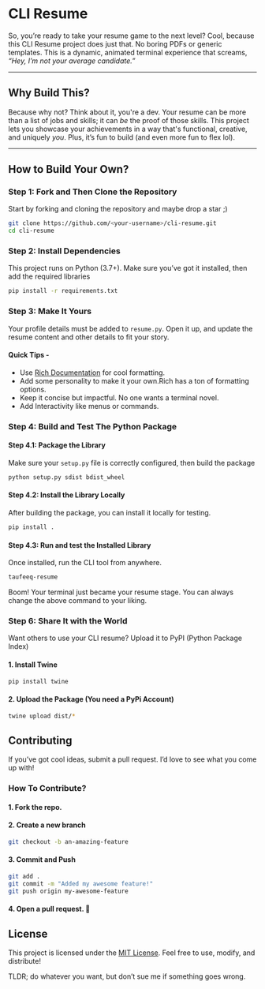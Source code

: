 # CLI Resume

So, you’re ready to take your resume game to the next level? Cool, because this CLI Resume project does just that. No boring PDFs or generic templates. This is a dynamic, animated terminal experience that screams, *“Hey, I’m not your average candidate.”*

---

## Why Build This?

Because why not? Think about it, you're a dev. Your resume can be more than a list of jobs and skills; it can *be* the proof of those skills. This project lets you showcase your achievements in a way that's functional, creative, and uniquely *you*. Plus, it’s fun to build (and even more fun to flex lol).

---

## How to Build Your Own?


### Step 1: Fork and Then Clone the Repository

Start by forking and cloning the repository and maybe drop a star ;)

```bash
git clone https://github.com/<your-username>/cli-resume.git
cd cli-resume
```


### Step 2: Install Dependencies
This project runs on Python (3.7+). Make sure you’ve got it installed, then add the required libraries 

```bash
pip install -r requirements.txt
```

### Step 3: Make It Yours

Your profile details must be added to ```resume.py```. Open it up, and update the resume content and other details to fit your story.

#### Quick Tips -

- Use [Rich Documentation](https://rich.readthedocs.io/en/stable/) for cool formatting.
- Add some personality to make it your own.Rich has a ton of formatting options.
- Keep it concise but impactful. No one wants a terminal novel.
- Add Interactivity like menus or commands.

### Step 4: Build and Test The Python Package

#### Step 4.1: Package the Library
Make sure your `setup.py` file is correctly configured, then build the package 

```bash
python setup.py sdist bdist_wheel
```

#### Step 4.2: Install the Library Locally
After building the package, you can install it locally for testing.
```bash
pip install .
```

#### Step 4.3: Run and test the Installed Library
Once installed, run the CLI tool from anywhere.

```bash
taufeeq-resume
```
Boom! Your terminal just became your resume stage. You can always change the above command to your liking.

### Step 6: Share It with the World
Want others to use your CLI resume? Upload it to PyPI (Python Package Index)

#### 1. Install Twine
```bash
pip install twine
```

#### 2. Upload the Package (You need a PyPi Account)

```bash
twine upload dist/*
```




## Contributing
If you’ve got cool ideas, submit a pull request. I’d love to see what you come up with!

### How To Contribute?
#### 1. Fork the repo.
#### 2. Create a new branch
```bash
git checkout -b an-amazing-feature
```
#### 3. Commit and Push
```bash
git add .
git commit -m "Added my awesome feature!"
git push origin my-awesome-feature
```
#### 4. Open a pull request. 🎉

## License
This project is licensed under the [MIT License](https://opensource.org/license/mit). Feel free to use, modify, and distribute!

TLDR; do whatever you want, but don’t sue me if something goes wrong. 
